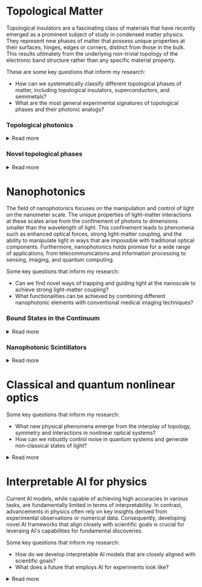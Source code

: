 # Topological Matter
Topological insulators are a fascinating class of materials that have recently emerged as a prominent subject of study in condensed matter physics. They represent new phases of matter that possess unique properties at their surfaces, hinges, edges or corners, distinct from those in the bulk. This results ultimately from the underlying non-trivial topology of the electronic band structure rather than any specific material property.

These are some key questions that inform my research:
- How can we systematically classify different topological phases of matter, including topological insulators, superconductors, and semimetals?
- What are the most general experimental signatures of topological phases and their photonic analogs?

### Topological photonics
<details>
<summary>Read more</summary>
<br>
<img align="left" src="https://raw.githubusercontent.com/sachin4594/svaidya.github.io/master/images/weyl.png" width="300" style="margin: 20px">
<div style="text-align: justify"> 
In the last decade, many ideas from topological matter have been extended to other systems that host wave-like excitations (such as light propagating in photonic crystals or sound waves in acoustic metamaterials). I am interested in extending the theory of topological phases to photonic systems, and their finding their associated experimental signatures.
<br/><br/>
One part of my research has focussed on Weyl points. Weyl points are band degeneracies that occur in the momentum space of 3D periodic materials and are enforced by an integer topological charge known as the Chern number. Weyl materials are associated with a range of interesting physical phenomena directly connected to their non-trivial topological charge. For example, due to the bulk-boundary correspondence principle, these materials exhibit unique surface states whose dispersion does not span the entire Brillouin zone but instead terminates at Weyl points with opposite charges. Weyl points can carry arbitrary integer charges, and those with a charge greater than one are known to occur in the presence of certain non-symmorphic symmetries found in chiral structures.
<br/><br/>
In the photonic domain, Weyl points may enable the creation of large-volume single-mode lasing devices. Furthermore, they can mediate unique long-range interactions between embedded quantum emitters. However, due to fabrication challenges, experimental realization of photonic Weyl points at near-IR wavelengths has remained elusive. Our work on Weyl points addressed these challenges by employing a novel micro-printing technique to fabricate 3D photonic crystals that host charge-2 Weyl points at mid- and near-infrared wavelengths [1, 2]. Additionally, we experimentally demonstrated that when the protective symmetry is broken, a charge-2 Weyl point splits into charge-1 Weyl points [3]. Importantly, this splitting can be restricted to high-symmetry directions in momentum space, resulting in unprecedented control over these Weyl points.
<br/><br/>
In a more recent work, we developed a complete classification of topological phases in photonic crystals under crystalline symmetries and proposed a design strategy based on this classification [4].
<br/><br/>

**References:** <br/>
[1] **Sachin Vaidya***, Jiho Noh*, Alexander Cerjan, Christina, Jörg, Georg von Freymann and Mikael C. Rechtsman, Observation of a charge-2 photonic Weyl point in the infrared, Physical Review Letters 125, 253902 (2020)
<br/><br/>
[2] Julian Schulz, **Sachin Vaidya** and Christina Jörg, Topological photonics in 3D micro-printed systems, APL Photonics 6, 080901 (2021)
<br/><br/>
[3] Christina Jörg*, **Sachin Vaidya***, Jiho Noh, Alexander Cerjan, Shyam Augustine, Georg von Freymann and Mikael C. Rechtsman, Observation of quadratic (charge-2) Weyl point splitting in near-infrared photonic crystals, Laser & Photonics Reviews 16, 2100452 (2022)
<br/><br/>
[4] **Sachin Vaidya**, Ali Ghorashi, Thomas Christensen, Mikael C. Rechtsman and Wladimir A.Benalcazar, Topological phases of photonic crystals under crystalline symmetries, Physical Review B 108, 085116 (2023)
</details>


### Novel topological phases
<details>
<summary>Read more</summary>
<br>
The momentum space of lattice systems forms a manifold that is topologically equivalent to a torus, and the process of classifying wave functions over this manifold leads to various topological invariants. The following question naturally arises: what if the momentum space manifold was not a torus? In a recent work, we explored the consequences of changing the topology of this underlying manifold on the properties of quasiparticles that exist on them. In particular, we showed that Weyl fermions living on a non-orientable manifold have markedly different topological invariants describing them, leading to a range of unique properties [1].
<br/><br/>

In a different paper, we resolved a long-standing debate on whether the concept of electric polarization is meaningful in Chern insulators. Chern insulators are paradigmatic topological insulators known for exhibiting quantized Hall conductance even without a magnetic field. Due to their topological nature, electrons within these materials are fundamentally delocalized and resist forming compact wave packets, known as Wannier functions. The concept of electric polarization, which is pivotal in understanding insulating phases of matter, relies on the presence of compact electronic Wannier functions. Due to this, it has not been clear how to understand electric polarization in Chern insulators. In our work, we tackled this issue and showed that Chern insulators, and by extension, strong topological insulators, can indeed exhibit a physical response to spatial and temporal changes in electric polarization, accompanied by measurable quantities [2].
<br/><br/>

**References:** <br/>
[1] André Grossi e Fonseca*, **Sachin Vaidya***, Thomas Christensen, Mikael C. Rechtsman, Taylor L.
Hughes and Marin Soljačić, Weyl points on non-orientable manifolds, Physical Review Letters 132, 266601 (2024)
<br/><br/>
[2] **Sachin Vaidya**, Mikael C. Rechtsman and Wladimir A. Benalcazar, Polarization and weak topology in Chern insulators, Physical Review Letters 132, 116602 (2024)
</details>


# Nanophotonics
The field of nanophotonics focuses on the manipulation and control of light on the nanometer scale. The unique properties of light-matter interactions at these scales arise from the confinement of photons to dimensions smaller than the wavelength of light. This confinement leads to phenomena such as enhanced optical forces, strong light-matter coupling, and the ability to manipulate light in ways that are impossible with traditional optical components. Furthermore, nanophotonics holds promise for a wide range of applications, from telecommunications and information processing to sensing, imaging, and quantum computing.

Some key questions that inform my research:
- Can we find novel ways of trapping and guiding light at the nanoscale to achieve strong light-matter coupling?
- What functionalities can be achieved by combining different nanophotonic elements with conventional medical imaging techniques?

### Bound States in the Continuum
<details>
<summary>Read more</summary>
<br>
<img align="right" img src="https://raw.githubusercontent.com/sachin4594/svaidya.github.io/master/images/BIC.png" width="325" style="margin: 20px">
<div style="text-align: justify"> 
Photonic crystals are lattices of dielectric materials, such as glasses or semiconductors, that enable fine control over the properties of light. They are known to possess band gaps, making them act as perfect mirrors for a range of frequencies. These band gaps have traditionally been utilized for trapping light to defects, creating one-dimensional waveguides and zero-dimensional nanocavities. However, the reliance on a band gap limits the choice of materials to those with a sufficiently high refractive index.
<br/><br/>

We proposed a new method for trapping light within nanocavities embedded in two-dimensional photonic crystals that lack band gaps. We demonstrated that it is possible to engineer the photonic crystal and nanocavity such that a symmetry mismatch with the photonic crystal's modes prohibits light within the cavity from leaking away. This state of light is an example of a "bound state in the continuum", which is a localized state that co-exists with a continuum of propagating states of the photonic crystal. Furthermore, we showed that such states can be utilized to create slow-light modes in complex photonic crystal fibers. Our work enables the construction of nanocavities within photonic crystals made of versatile, low-index materials like glasses and polymers.
<br/><br/>
</div>
</details>

### Nanophotonic Scintillators
<details>
<summary>Read more</summary>
<br>
<img align="right" img src="https://raw.githubusercontent.com/sachin4594/svaidya.github.io/master/images/BIC.png" width="325" style="margin: 20px">
<div style="text-align: justify"> 
Scintillators are materials that convert high-energy particles, such as X-rays, free electrons, or gamma rays, into optical photons through a complex cascade of processes. These materials are central to various modern imaging technologies, including diagnostic medical imaging and non-destructive testing. Integrating nanophotonics with scintillators represents a promising direction poised to advance several technologies by directly controlling and tailoring the light emission process. For instance, utilizing the Purcell effect can increase the rate of spontaneous emission, yielding significantly brighter scintillators. This enhancement would directly translate to reduced X-ray dosage in medical settings, thereby decreasing the risk of radiation exposure to patients. 
<br/><br/>

I am currently working towards demonstrating that bulk-patterned (volumetric), two-dimensional photonic crystal scintillators can exhibit significant emission enhancement while being several hundred microns thick.
<br/><br/>
</div>
</details>


# Classical and quantum nonlinear optics
Some key questions that inform my research:
- What new physical phenomena emerge from the interplay of topology, symmetry and interactions in nonlinear optical systems?
- How can we robustly control noise in quantum systems and generate non-classical states of light?
<details>
<summary>Read more</summary>
<br>
  empty
</details>

# Interpretable AI for physics
Current AI models, while capable of achieving high accuracies in various tasks, are fundamentally limited in terms of interpretability. In contrast, advancements in physics often rely on key insights derived from experimental observations or numerical data. Consequently, developing novel AI frameworks that align closely with scientific goals is crucial for leveraing AI's capabilities for fundamental discoveries. 

Some key questions that inform my research:
- How do we develop interpretable AI models that are closely aligned with scientific goals?
- What does a future that employs AI for experiments look like?
<details>
<summary>Read more</summary>
<br>
  empty
</details>
